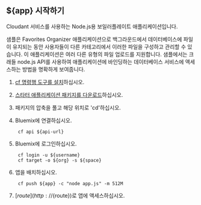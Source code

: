 ${app} 시작하기
-------------------------------------
Cloudant 서비스를 사용하는 Node.js용 보일러플레이트 애플리케이션입니다.

샘플은 Favorites Organizer 애플리케이션으로 백그라운드에서 데이터베이스에 파일이 유지되는 동안 사용자들이 다른 카테고리에서 이러한 파일을 구성하고 관리할 수 있습니다. 이 애플리케이션은 여러 다른 유형의 파일 업로드를 지원합니다. 샘플에서는 크래들 node.js API를 사용하여 애플리케이션에 바인딩하는 데이터베이스 서비스에 액세스하는 방법을 명확하게 보여줍니다. 

1. [cf 명령행 도구를 설치](${doc-url}/#starters/buildingweb.html#install_cf)하십시오.
2. [스타터 애플리케이션 패키지를 다운로드](${ace-url}/rest/apps/${app-guid}/starter-download)하십시오.
3. 패키지의 압축을 풀고 해당 위치로 'cd'하십시오.
4. Bluemix에 연결하십시오.

		cf api ${api-url}

5. Bluemix에 로그인하십시오.

		cf login -u ${username}
		cf target -o ${org} -s ${space}
		
6. 앱을 배치하십시오.

		cf push ${app} -c "node app.js" -m 512M

7. [${route}](http://${route})로 앱에 액세스하십시오.
